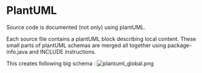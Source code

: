 # PlantUML

Source code is documented (not only) using plantUML.

Each source file contains a plantUML block describing local content.
These small parts of plantUML schemas are merged all together using package-info.java and INCLUDE instructions.
 
This creates following big schema : 
![plantuml_global.png](plantuml_global.png)
